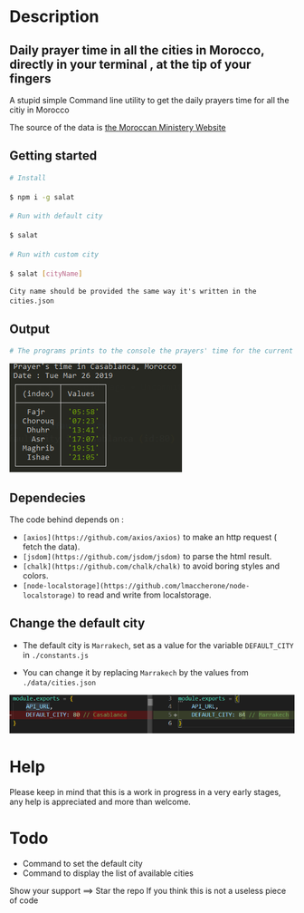 # Description

## Daily prayer time in all the cities in Morocco, directly in your terminal , at the tip of your fingers

A stupid simple Command line utility to get the daily prayers time for all the citiy in Morocco

The source of the data is [the Moroccan Ministery Website](http://www.habous.gov.ma)

## Getting started

```bash
# Install

$ npm i -g salat

# Run with default city

$ salat

# Run with custom city

$ salat [cityName]
```

`City name should be provided the same way it's written in the cities.json`

## Output

```bash
# The programs prints to the console the prayers' time for the current day in the default city as shown bellow:
```

<img src="images/demo.png">

## Dependecies

The code behind depends on :

- `[axios](https://github.com/axios/axios)` to make an http request ( fetch the data).
- `[jsdom](https://github.com/jsdom/jsdom)` to parse the html result.
- `[chalk](https://github.com/chalk/chalk)` to avoid boring styles and colors.
- `[node-localstorage](https://github.com/lmaccherone/node-localstorage)` to read and write from localstorage.

## Change the default city

- The default city is `Marrakech`, set as a value for the variable `DEFAULT_CITY` in `./constants.js`

- You can change it by replacing `Marrakech` by the values from `./data/cities.json`

<img src="images/demo2.png">

# Help

Please keep in mind that this is a work in progress in a very early stages, any help is appreciated and more than welcome.

# Todo

- Command to set the default city
- Command to display the list of available cities

Show your support ==> Star the repo
If you think this is not a useless piece of code
